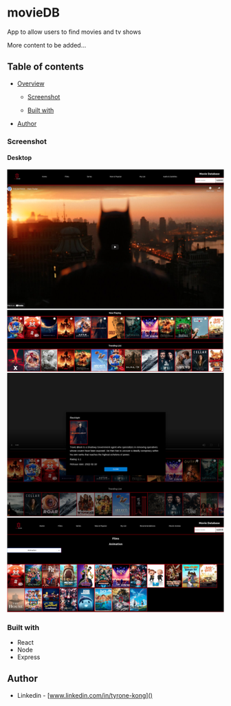 # movieDB
App to allow users to find movies and tv shows 

More content to be added...

## Table of contents

- [Overview](#overview)

  - [Screenshot](#screenshot)

  - [Built with](#built-with)
 
- [Author](#author)




### Screenshot

#### Desktop

![](./images/moviedbscreenshot1.png)
![](./images/moviedbscreenshot2.png)
![](./images/screenshot4.png)
![](./images/screenshot3.png)





### Built with

- React
- Node
- Express



## Author

- Linkedin - [www.linkedin.com/in/tyrone-kong]()
